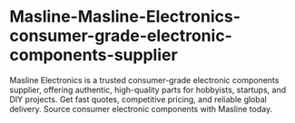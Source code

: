 # Masline-Masline-Electronics-consumer-grade-electronic-components-supplier
Masline Electronics is a trusted consumer-grade electronic components supplier, offering authentic, high-quality parts for hobbyists, startups, and DIY projects. Get fast quotes, competitive pricing, and reliable global delivery. Source consumer electronic components with Masline today.
